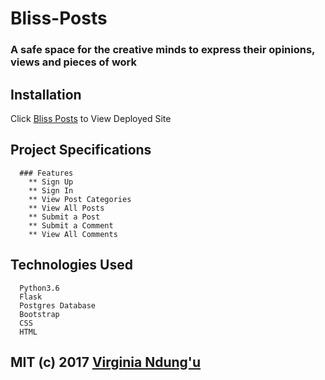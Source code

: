 # Bliss-Posts

### A safe space for the creative minds to express their opinions, views and pieces of work 

## Installation
Click [Bliss Posts](https://blisdposts.herokuapp.com/) to View Deployed Site

## Project Specifications


      ### Features 
        ** Sign Up
        ** Sign In
        ** View Post Categories
        ** View All Posts
        ** Submit a Post
        ** Submit a Comment
        ** View All Comments
        
 
## Technologies Used
      Python3.6
      Flask
      Postgres Database
      Bootstrap
      CSS
      HTML
      

  ## MIT (c) 2017 [Virginia Ndung'u](https://github.com/VirginiaNdungu1/Bliss-Posts)
